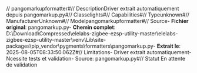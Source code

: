 // pangomarkupformatter#// DescriptionDriver extrait automatiquement depuis pangomarkup.py#// Classelights#// Capabilities#// Typeunknown#// ManufacturerUnknown#// Modelpangomarkupformatter#// Source- **Fichier original**: pangomarkup.py- **Chemin complet**: D:\Download\Compressed\elelabs-zigbee-ezsp-utility-master\elelabs-zigbee-ezsp-utility-master\venv\Lib\site-packages\pip\_vendor\pygments\formatters\pangomarkup.py- **Extrait le**: 2025-08-05T08:33:50.062Z#// Limitations- Driver extrait automatiquement- Ncessite tests et validation- Source: pangomarkup.py#// Statut En attente de validation